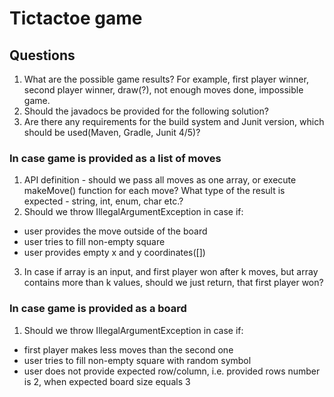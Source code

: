 # Tictactoe game
## Questions
1. What are the possible game results?
For example, first player winner, second player winner, draw(?), not enough moves done, impossible game.
2. Should the javadocs be provided for the following solution?
3. Are there any requirements for the build system and Junit version, which should be used(Maven, Gradle, Junit 4/5)?

### In case game is provided as a list of moves
1. API definition - should we pass all moves as one array, or execute makeMove() function for each move? What type of the result is expected - string, int, enum, char etc.?
2. Should we throw IllegalArgumentException in case if:
- user provides the move outside of the board
- user tries to fill non-empty square
- user provides empty x and y coordinates([])
3. In case if array is an input, and first player won after k moves, but array contains more than k values, should we just return, that first player won?
### In case game is provided as a board
1. Should we throw IllegalArgumentException in case if:
- first player makes less moves than the second one
- user tries to fill non-empty square with random symbol
- user does not provide expected row/column, i.e. provided rows number is 2, when expected board size equals 3
